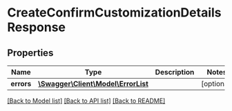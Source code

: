 # CreateConfirmCustomizationDetailsResponse

## Properties
Name | Type | Description | Notes
------------ | ------------- | ------------- | -------------
**errors** | [**\Swagger\Client\Model\ErrorList**](ErrorList.md) |  | [optional] 

[[Back to Model list]](../README.md#documentation-for-models) [[Back to API list]](../README.md#documentation-for-api-endpoints) [[Back to README]](../README.md)


